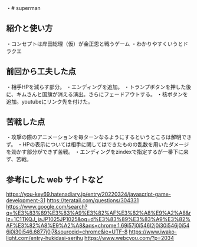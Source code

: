 ・# superman

## 紹介と使い方
・コンセプトは岸田総理（仮）が金正恩と戦うゲーム
・わかりやすくいうとドラクエ

## 前回から工夫した点
・相手HPを減らす部分。
・エンディングを追加。
・トランプボタンを押した後に、キムさんと国旗が消える演出。さらにフェードアウトする。
・核ボタンを追加。youtubeにリンク先を付けた。

## 苦戦した点
・攻撃の際のアニメーションを毎ターンなるようにするというところは解明できず。
・HPの表示については相手に関してはできたものの乱数を用いたダメージを効かす部分ができず苦戦。
・エンディングをzindexで指定するが一番下に来ず、苦戦。

## 参考にした web サイトなど
https://you-key69.hatenadiary.jp/entry/20220324/javascript-game-development-31
https://teratail.com/questions/304331
https://www.google.com/search?q=%E3%83%89%E3%83%A9%E3%82%AF%E3%82%A8%E9%A2%A8&rlz=1C1TKQJ_jaJP1025JP1025&oq=d%E3%83%89%E3%83%A9%E3%82%AF%E3%82%A8%E9%A2%A8&aqs=chrome.1.69i57j0i546l2j0i30i546j0i546j0i30i546.6877j0j7&sourceid=chrome&ie=UTF-8
https://www.iwako-light.com/entry-hukidasi-serihu
https://www.webcyou.com/?p=2034
 